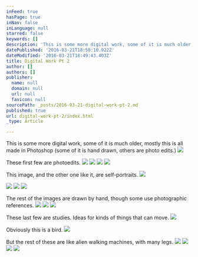```yaml
---
inFeed: true
hasPage: true
inNav: false
inLanguage: null
starred: false
keywords: []
description: 'This is some more digital work, some of it is much older, mostly this is all made in Photoshop (some of it is hand drawn, others are photo edits.)'
datePublished: '2016-03-21T18:50:10.922Z'
dateModified: '2016-03-21T18:49:43.403Z'
title: Digital Work Pt 2
author: []
authors: []
publisher:
  name: null
  domain: null
  url: null
  favicon: null
sourcePath: _posts/2016-03-21-digital-work-pt-2.md
published: true
url: digital-work-pt-2/index.html
_type: Article

---
```

This is some more digital work, some of it is much older, mostly this is all made in Photoshop (some of it is hand drawn, others are photo edits.)
![](https://the-grid-user-content.s3-us-west-2.amazonaws.com/73ec5568-af01-4f09-8361-f5ba26c59444.jpg)

These first few are photoedits.
![](https://the-grid-user-content.s3-us-west-2.amazonaws.com/2d34613b-bea0-4954-bed2-d920dee220a6.jpg)
![](https://the-grid-user-content.s3-us-west-2.amazonaws.com/7c4e8849-7990-48c8-888e-14e9aa551d75.jpg)
![](https://the-grid-user-content.s3-us-west-2.amazonaws.com/7105f0e3-5eca-4fc2-97a7-01dcb2614cb3.jpg)
![](https://the-grid-user-content.s3-us-west-2.amazonaws.com/4046ad1d-78c0-4fd7-91f1-962c332d290b.jpg)

This image, and the other one like it, are self-portraits.
![](https://the-grid-user-content.s3-us-west-2.amazonaws.com/4ad07427-6707-4a0b-8db0-db2a9168fc13.jpg)

  
![](https://the-grid-user-content.s3-us-west-2.amazonaws.com/cc505e78-692e-449d-8ec4-d08a42857895.jpg)
![](https://the-grid-user-content.s3-us-west-2.amazonaws.com/98951cd8-c665-4f41-ad81-1e15fab6e06f.jpg)
![](https://the-grid-user-content.s3-us-west-2.amazonaws.com/54525bcc-bb24-474b-8b2d-f1980e47f90d.jpg)

The rest of the images are drawn by hand, though some use photographic references.
![](https://the-grid-user-content.s3-us-west-2.amazonaws.com/927bb83e-eb1e-4d26-8452-6f9bd2e8bfa9.jpg)
![](https://the-grid-user-content.s3-us-west-2.amazonaws.com/6d73fda8-01d8-4ec3-9bec-73c50777c36f.jpg)
![](https://the-grid-user-content.s3-us-west-2.amazonaws.com/9eed92aa-7c7d-4c97-9b96-d0f4aa08d4e6.jpg)

These last few are studies. Ideas for kinds of things that can move.
![](https://the-grid-user-content.s3-us-west-2.amazonaws.com/21f72190-d02f-43b0-8fec-d7838f81ffbe.jpg)

Obviously this is a bird.
![](https://the-grid-user-content.s3-us-west-2.amazonaws.com/a1a37b3c-b15f-4684-b069-bd6fb9be0b18.jpg)

But the rest of these are like alien walking machines, with many legs.
![](https://the-grid-user-content.s3-us-west-2.amazonaws.com/f4f1900c-0c16-4bc2-9e29-0577ac05955b.jpg)
![](https://the-grid-user-content.s3-us-west-2.amazonaws.com/c28b51ea-b3ff-49a3-8c7e-9ca62c4347dc.jpg)
![](https://the-grid-user-content.s3-us-west-2.amazonaws.com/238c2490-1cd4-4773-8bb6-c3ea243f50db.jpg)
![](https://the-grid-user-content.s3-us-west-2.amazonaws.com/4fac4bab-8390-4949-b548-da17d1be4195.jpg)